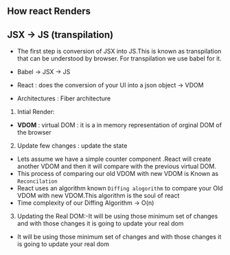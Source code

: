 ## How react Renders

## JSX -> JS (transpilation)

- The first step is conversion of JSX into JS.This is known as transpilation that can be understood by browser.
  For transpilation we use babel for it.

* Babel -> JSX -> JS
* React : does the conversion of your UI into a json object -> VDOM

* Architectures : Fiber architecture

1. Intial Render:

- **VDOM** : virtual DOM : it is a in memory representation of orginal DOM of the browser

2. Update few changes : update the state

- Lets assume we have a simple counter component .React will create another VDOM and then it will compare with the previous virtual DOM.
- This process of comparing our old VDOM with new VDOM is Known as `Reconcilation`
- React uses an algorithm known `Diffing alogorithm` to compare your Old VDOM with new VDOM.This algorithm is the
  soul of react
- Time complexity of our Diffing Algorithm -> O(n)

3. Updating the Real DOM:-It will be using those minimum
   set of changes and with those changes it is going to
   update your real dom

- It will be using those minimum set of changes and with those changes it is going to
  update your real dom
